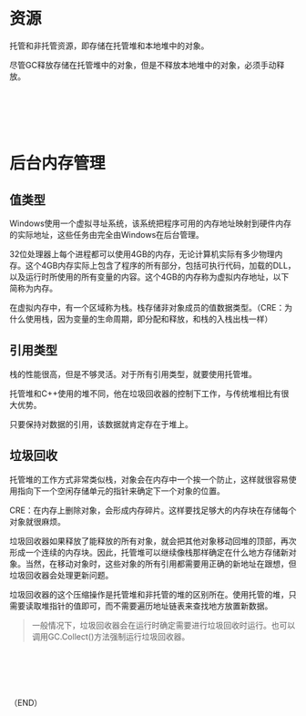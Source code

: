 # 资源    

托管和非托管资源，即存储在托管堆和本地堆中的对象。    

尽管GC释放存储在托管堆中的对象，但是不释放本地堆中的对象，必须手动释放。    


<br />
<br />
<br />
<br />

# 后台内存管理    

## 值类型  

Windows使用一个虚拟寻址系统，该系统把程序可用的内存地址映射到硬件内存的实际地址，这些任务由完全由Windows在后台管理。    

32位处理器上每个进程都可以使用4GB的内存，无论计算机实际有多少物理内存。这个4GB内存实际上包含了程序的所有部分，包括可执行代码，加载的DLL，以及运行时所使用的所有变量的内容。这个4GB的内存称为虚拟内存地址，以下简称为内存。   

在虚拟内存中，有一个区域称为栈。栈存储非对象成员的值数据类型。（CRE：为什么使用栈，因为变量的生命周期，即分配和释放，和栈的入栈出栈一样）    

## 引用类型    

栈的性能很高，但是不够灵活。对于所有引用类型，就要使用托管堆。    

托管堆和C++使用的堆不同，他在垃圾回收器的控制下工作，与传统堆相比有很大优势。    

只要保持对数据的引用，该数据就肯定存在于堆上。    


## 垃圾回收    

托管堆的工作方式非常类似栈，对象会在内存中一个挨一个防止，这样就很容易使用指向下一个空闲存储单元的指针来确定下一个对象的位置。    

CRE：在内存上删除对象，会形成内存碎片。这样要找足够大的内存块在存储每个对象就很麻烦。    

垃圾回收器如果释放了能释放的所有对象，就会把其他对象移动回堆的顶部，再次形成一个连续的内存块。因此，托管堆可以继续像栈那样确定在什么地方存储新对象。当然，在移动对象时，这些对象的所有引用都需要用正确的新地址在跟想，但垃圾回收器会处理更新问题。    

垃圾回收器的这个压缩操作是托管堆和非托管的堆的区别所在。使用托管的堆，只需要读取堆指针的值即可，而不需要遍历地址链表来查找地方放置新数据。    

> 一般情况下，垃圾回收器会在运行时确定需要进行垃圾回收时运行。也可以调用GC.Collect()方法强制运行垃圾回收器。    



<br />
<br />
<br />
<br />

（END）  
